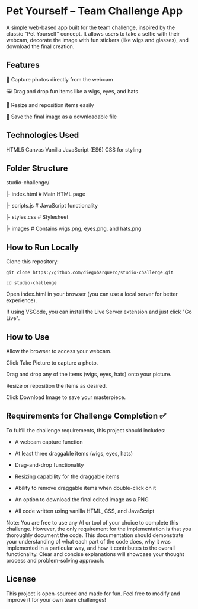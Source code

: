 # Pet Yourself – Team Challenge App
A simple web-based app built for the team challenge, inspired by the classic "Pet Yourself" concept. It allows users to take a selfie with their webcam, decorate the image with fun stickers (like wigs and glasses), and download the final creation.

## Features
📸 Capture photos directly from the webcam

🖼️ Drag and drop fun items like a wigs, eyes, and hats

🔄 Resize and reposition items easily

💾 Save the final image as a downloadable file

## Technologies Used
HTML5 Canvas
Vanilla JavaScript (ES6)
CSS for styling

## Folder Structure
studio-challenge/

|- index.html   # Main HTML page

|- scripts.js   # JavaScript functionality 

|- styles.css   # Stylesheet 

|- images       # Contains wigs.png, eyes.png, and hats.png

## How to Run Locally
Clone this repository:

    git clone https://github.com/diegobarquero/studio-challenge.git

    cd studio-challenge

Open index.html in your browser (you can use a local server for better experience).

If using VSCode, you can install the Live Server extension and just click "Go Live".

## How to Use
Allow the browser to access your webcam.

Click Take Picture to capture a photo.

Drag and drop any of the items (wigs, eyes, hats) onto your picture.

Resize or reposition the items as desired.

Click Download Image to save your masterpiece.

## Requirements for Challenge Completion ✅
To fulfill the challenge requirements, this project should includes:

* A webcam capture function

* At least three draggable items (wigs, eyes, hats)

* Drag-and-drop functionality

* Resizing capability for the draggable items

* Ability to remove draggable items when double-click on it

* An option to download the final edited image as a PNG

* All code written using vanilla HTML, CSS, and JavaScript

Note: You are free to use any AI or tool of your choice to complete this challenge. 
However, the only requirement for the implementation is that you thoroughly document the code. 
This documentation should demonstrate your understanding of what each part of the code does, 
why it was implemented in a particular way, and how it contributes to the overall functionality. 
Clear and concise explanations will showcase your thought process and problem-solving approach.

## License
This project is open-sourced and made for fun.
Feel free to modify and improve it for your own team challenges!
